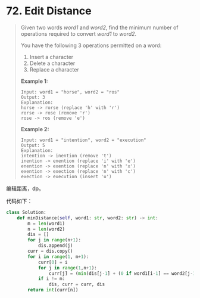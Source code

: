 # 72. Edit Distance

> Given two words *word1* and *word2*, find the minimum number of operations required to convert *word1* to *word2*.
>
> You have the following 3 operations permitted on a word:
>
> 1. Insert a character
> 2. Delete a character
> 3. Replace a character
>
> **Example 1:**
>
> ```
> Input: word1 = "horse", word2 = "ros"
> Output: 3
> Explanation: 
> horse -> rorse (replace 'h' with 'r')
> rorse -> rose (remove 'r')
> rose -> ros (remove 'e')
> ```
>
> **Example 2:**
>
> ```
> Input: word1 = "intention", word2 = "execution"
> Output: 5
> Explanation: 
> intention -> inention (remove 't')
> inention -> enention (replace 'i' with 'e')
> enention -> exention (replace 'n' with 'x')
> exention -> exection (replace 'n' with 'c')
> exection -> execution (insert 'u')
> ```

编辑距离，dp。

代码如下：

```python
class Solution:
    def minDistance(self, word1: str, word2: str) -> int:
        m = len(word1)
        n = len(word2)
        dis = []
        for j in range(n+1):
            dis.append(j)
        curr = dis.copy()
        for i in range(1, m+1):
            curr[0] = i
            for j in range(1,n+1):
                curr[j] = (min(dis[j-1] + (0 if word1[i-1] == word2[j-1] else 1), dis[j] + 1, curr[j-1] + 1))
            if i != m:
                dis, curr = curr, dis
        return int(curr[n])
```

